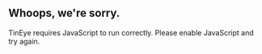 Whoops, we're sorry.
--------------------

TinEye requires JavaScript to run correctly. Please enable JavaScript and try again.